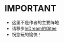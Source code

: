 # IMPORTANT
- 这里不是作者的主要阵地
- 请移步[InDream的Gitee](https://gitee.com/in_dream_m)
- 祝您玩的愉快！
<!---
Mao-HYE/Mao-HYE is a ✨ special ✨ repository because its `README.md` (this file) appears on your GitHub profile.
You can click the Preview link to take a look at your changes.
--->
